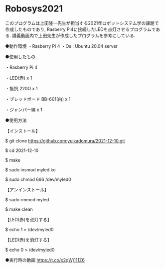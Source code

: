 # Robosys2021
このプログラムは上田隆一先生が担当する2021年ロボットシステム学の課題で作成したものであり, Rasberry Pi4に接続したLEDを点灯させるプログラムである. 講義動画内で上田先生が作成したプログラムを参考にしている.

●動作環境 ・Rasberry Pi 4 ・Os : Ubuntu 20.04 server

●使用したもの 

・Rasberry Pi 4 

・LED(赤) x 1 

・抵抗 220Ω x 1 

・ブレッドボード BB-601(白) x 1

・ジャンパー線 x 1

●使用方法

【インストール】 

$ git clone https://github.com:yuikadomura/2021-12-10.git 

$ cd 2021-12-10

$ make

$ sudo insmod myled.ko

$ sudo chmod 666 /dev/myled0


【アンインストール】 

$ sudo rmmod myled 

$ make clean

【LED(赤)を点灯する】 

$ echo 1 > /dev/myled0

【LED(赤)を消灯する】 

$ echo 0 > /dev/myled0

●実行時の動画 https://t.co/x2qWj111Z6
